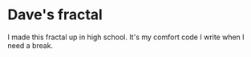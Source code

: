 # Dave's fractal

I made this fractal up in high school. It's my comfort code I write when I need a break.
